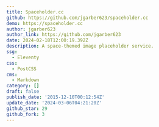 ```yaml
---
title: Spaceholder.cc
github: https://github.com/jgarber623/spaceholder.cc
demo: https://spaceholder.cc
author: jgarber623
author_link: https://github.com/jgarber623
date: 2024-02-18T12:00:19.392Z
description: A space-themed image placeholder service.
ssg:
  - Eleventy
css:
  - PostCSS
cms:
  - Markdown
category: []
draft: false
publish_date: '2015-12-10T00:12:54Z'
update_date: '2024-03-06T04:21:20Z'
github_star: 29
github_fork: 3
---
```


